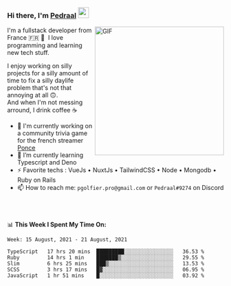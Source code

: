 ### Hi there, I'm <a href="https://pedraal.dev" target="_blank">Pedraal</a> <img src="https://media.giphy.com/media/hvRJCLFzcasrR4ia7z/giphy.gif" width="25px">
<img align="right" alt="GIF" src="https://pedraal.dev/avatar.png" width="300" height="300" />

I'm a fullstack developer from France 🇫🇷 🥖 &nbsp;I love programming and learning new
tech stuff.

I enjoy working on silly projects for a silly amount of time to fix a
silly daylife problem that's not that annoying at all 🙃.
<br>And when I'm not messing arround, I drink coffee ☕

- 🔭  I'm currently working on a community trivia game for the french streamer <a href="https://twitch.tv/ponce" target="_blank">Ponce</a>
- 🌱 I’m currently learning Typescript and Deno
- ⚡ Favorite techs : VueJs &bull; NuxtJs &bull; TailwindCSS &bull; Node &bull; Mongodb &bull; Ruby on Rails
- 📫 How to reach me: `pgolfier.pro@gmail.com` or `Pedraal#9274` on Discord

<br>
<br>

📊 **This Week I Spent My Time On:**
<!--START_SECTION:waka-->
```text
Week: 15 August, 2021 - 21 August, 2021

TypeScript   17 hrs 20 mins  █████████░░░░░░░░░░░░░░░░   36.53 % 
Ruby         14 hrs 1 min    ███████▒░░░░░░░░░░░░░░░░░   29.55 % 
Slim         6 hrs 25 mins   ███▒░░░░░░░░░░░░░░░░░░░░░   13.53 % 
SCSS         3 hrs 17 mins   █▓░░░░░░░░░░░░░░░░░░░░░░░   06.95 % 
JavaScript   1 hr 51 mins    █░░░░░░░░░░░░░░░░░░░░░░░░   03.92 % 
```
<!--END_SECTION:waka-->
